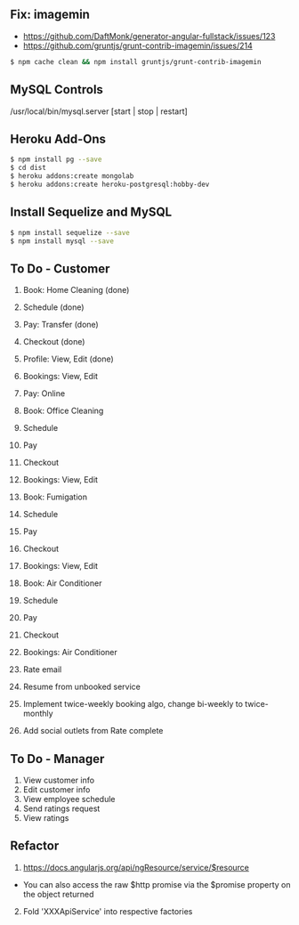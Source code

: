 ## Fix: imagemin
* https://github.com/DaftMonk/generator-angular-fullstack/issues/123
* https://github.com/gruntjs/grunt-contrib-imagemin/issues/214
```sh
$ npm cache clean && npm install gruntjs/grunt-contrib-imagemin
```

## MySQL Controls
/usr/local/bin/mysql.server [start | stop | restart]


## Heroku Add-Ons
```sh
$ npm install pg --save
$ cd dist
$ heroku addons:create mongolab
$ heroku addons:create heroku-postgresql:hobby-dev
```

## Install Sequelize and MySQL
```sh
$ npm install sequelize --save
$ npm install mysql --save 
```


## To Do - Customer
1. Book: Home Cleaning (done)
2. Schedule (done)
3. Pay: Transfer (done)
4. Checkout (done)
5. Profile: View, Edit (done)
6. Bookings: View, Edit

7. Pay: Online

8. Book: Office Cleaning
9. Schedule
10. Pay
11. Checkout
12. Bookings: View, Edit

13. Book: Fumigation
14. Schedule
15. Pay
16. Checkout
17. Bookings: View, Edit

18. Book: Air Conditioner
19. Schedule
20. Pay
21. Checkout
22. Bookings: Air Conditioner

23. Rate email
24. Resume from unbooked service
25. Implement twice-weekly booking algo, change bi-weekly to twice-monthly
26. Add social outlets from Rate complete

## To Do - Manager
1. View customer info
2. Edit customer info
3. View employee schedule
4. Send ratings request
5. View ratings

## Refactor
1. https://docs.angularjs.org/api/ngResource/service/$resource
  * You can also access the raw $http promise via the $promise property on the object returned
2. Fold 'XXXApiService' into respective factories
